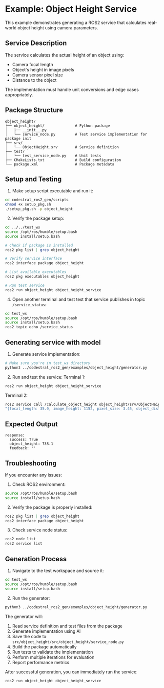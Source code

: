 # Example: Object Height Service

This example demonstrates generating a ROS2 service that calculates real-world object height using camera parameters.

## Service Description
The service calculates the actual height of an object using:
- Camera focal length
- Object's height in image pixels
- Camera sensor pixel size
- Distance to the object

The implementation must handle unit conversions and edge cases appropriately.

## Package Structure
```
object_height/
├── object_height/              # Python package
│   ├── __init__.py
│   └── service_node.py         # Test service implementation for package init
├── srv/
│   └── ObjectHeight.srv        # Service definition
├── test/
│   └── test_service_node.py    # Unit tests
├── CMakeLists.txt              # Build configuration
└── package.xml                 # Package metadata
```

## Setup and Testing

1. Make setup script executable and run it:
```bash
cd codestral_ros2_gen/scripts
chmod +x setup_pkg.sh
./setup_pkg.sh -p object_height
```

2. Verify the package setup:
```bash
cd ../../test_ws
source /opt/ros/humble/setup.bash
source install/setup.bash

# Check if package is installed
ros2 pkg list | grep object_height

# Verify service interface
ros2 interface package object_height

# List available executables
ros2 pkg executables object_height

# Run test service
ros2 run object_height object_height_service
```

4. Open another terminal and test test that service publishes in topic `/service_status`:
``` bash
cd test_ws
source /opt/ros/humble/setup.bash
source install/setup.bash
ros2 topic echo /service_status
```

## Generating service with model

1. Generate service implementation:
```bash
# Make sure you're in test_ws directory
python3 ../codestral_ros2_gen/examples/object_height/generator.py
```

2. Run and test the service:
Terminal 1:
```bash
ros2 run object_height object_height_service
```

Terminal 2:
```bash
ros2 service call /calculate_object_height object_height/srv/ObjectHeight \
"{focal_length: 35.0, image_height: 1152, pixel_size: 3.45, object_distance: 6.5}"
```

## Expected Output
```
response:
  success: True
  object_height: 738.1
  feedback: ''
```

## Troubleshooting

If you encounter any issues:

1. Check ROS2 environment:
```bash
source /opt/ros/humble/setup.bash
source install/setup.bash
```

2. Verify the package is properly installed:
```bash
ros2 pkg list | grep object_height
ros2 interface package object_height
```

3. Check service node status:
```bash
ros2 node list
ros2 service list
```

## Generation Process

1. Navigate to the test workspace and source it:
```bash
cd test_ws
source /opt/ros/humble/setup.bash
source install/setup.bash
```

2. Run the generator:
```bash
python3 ../codestral_ros2_gen/examples/object_height/generator.py
```

The generator will:
1. Read service definition and test files from the package
2. Generate implementation using AI
3. Save the code to `src/object_height/src/object_height/service_node.py`
4. Build the package automatically
5. Run tests to validate the implementation
6. Perform multiple iterations for evaluation
7. Report performance metrics

After successful generation, you can immediately run the service:
```bash
ros2 run object_height object_height_service
```
